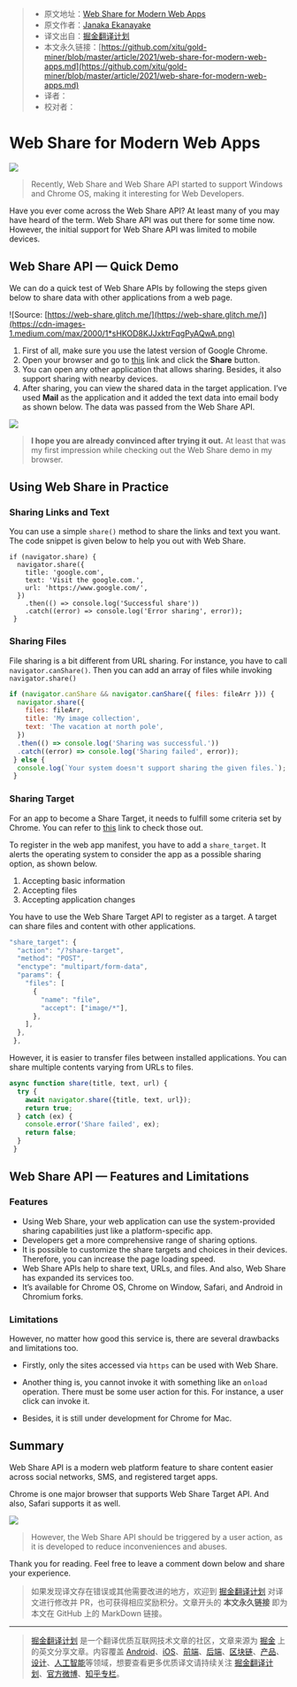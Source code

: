 > * 原文地址：[Web Share for Modern Web Apps](https://blog.bitsrc.io/web-share-for-modern-web-apps-43c3e2329093)
> * 原文作者：[Janaka Ekanayake](https://medium.com/@clickforjanaka)
> * 译文出自：[掘金翻译计划](https://github.com/xitu/gold-miner)
> * 本文永久链接：[https://github.com/xitu/gold-miner/blob/master/article/2021/web-share-for-modern-web-apps.md](https://github.com/xitu/gold-miner/blob/master/article/2021/web-share-for-modern-web-apps.md)
> * 译者：
> * 校对者：

# Web Share for Modern Web Apps

![](https://cdn-images-1.medium.com/max/5760/1*QXEz4H_A4nons0JRZmblhQ.png)

> Recently, Web Share and Web Share API started to support Windows and Chrome OS, making it interesting for Web Developers.

Have you ever come across the Web Share API? At least many of you may have heard of the term. Web Share API was out there for some time now. However, the initial support for Web Share API was limited to mobile devices.

## Web Share API — Quick Demo

We can do a quick test of Web Share APIs by following the steps given below to share data with other applications from a web page.

![Source: [https://web-share.glitch.me/](https://web-share.glitch.me/)](https://cdn-images-1.medium.com/max/2000/1*sHKOD8KJJxktrFqgPyAQwA.png)

1. First of all, make sure you use the latest version of Google Chrome.
2. Open your browser and go to [this](https://web-share.glitch.me/) link and click the **Share** button.
3. You can open any other application that allows sharing. Besides, it also support sharing with nearby devices.
4. After sharing, you can view the shared data in the target application. I’ve used **Mail** as the application and it added the text data into email body as shown below. The data was passed from the Web Share API.

![](https://cdn-images-1.medium.com/max/2000/1*YSWUxwngdvAWwQOtAHYzvg.png)

> **I hope you are already convinced after trying it out.** At least that was my first impression while checking out the Web Share demo in my browser.

## Using Web Share in Practice

### Sharing Links and Text

You can use a simple `share()` method to share the links and text you want. The code snippet is given below to help you out with Web Share.

```ja
if (navigator.share) {
  navigator.share({
    title: 'google.com',
    text: 'Visit the google.com.',
    url: 'https://www.google.com/',
  })
    .then(() => console.log('Successful share'))
    .catch((error) => console.log('Error sharing', error));
 }
```

### Sharing Files

File sharing is a bit different from URL sharing. For instance, you have to call `navigator.canShare()`. Then you can add an array of files while invoking `navigator.share()`

```js
if (navigator.canShare && navigator.canShare({ files: fileArr })) {
  navigator.share({
    files: fileArr,
    title: 'My image collection',
    text: 'The vacation at north pole',
  })
  .then(() => console.log('Sharing was successful.'))
  .catch((error) => console.log('Sharing failed', error));
 } else {
  console.log(`Your system doesn't support sharing the given files.`);
 }
```

### Sharing Target

For an app to become a Share Target, it needs to fulfill some criteria set by Chrome. You can refer to [this](https://developers.google.com/web/fundamentals/app-install-banners/#criteria) link to check those out.

To register in the web app manifest, you have to add a `share_target`. It alerts the operating system to consider the app as a possible sharing option, as shown below.

1. Accepting basic information
2. Accepting files
3. Accepting application changes

You have to use the Web Share Target API to register as a target. A target can share files and content with other applications.

```js
"share_target": {
  "action": "/?share-target",
  "method": "POST",
  "enctype": "multipart/form-data",
  "params": {
    "files": [
      {
        "name": "file",
        "accept": ["image/*"],
      },
    ],
  },
 },
```

However, it is easier to transfer files between installed applications. You can share multiple contents varying from URLs to files.

```js
async function share(title, text, url) {
  try {
    await navigator.share({title, text, url});
    return true;
  } catch (ex) {
    console.error('Share failed', ex);
    return false;
  }
 }
```

## Web Share API — Features and Limitations

### Features

* Using Web Share, your web application can use the system-provided sharing capabilities just like a platform-specific app.
* Developers get a more comprehensive range of sharing options.
* It is possible to customize the share targets and choices in their devices. Therefore, you can increase the page loading speed.
* Web Share APIs help to share text, URLs, and files. And also, Web Share has expanded its services too.
* It’s available for Chrome OS, Chrome on Window, Safari, and Android in Chromium forks.

### Limitations

However, no matter how good this service is, there are several drawbacks and limitations too.

* Firstly, only the sites accessed via `https` can be used with Web Share.
* Another thing is, you cannot invoke it with something like an `onload `operation. There must be some user action for this. For instance, a user click can invoke it.

* Besides, it is still under development for Chrome for Mac.

## Summary

Web Share API is a modern web platform feature to share content easier across social networks, SMS, and registered target apps.

Chrome is one major browser that supports Web Share Target API. And also, Safari supports it as well.

![](https://cdn-images-1.medium.com/max/2000/1*CtRllCb7OzXfmPxJk4eaew.png)

> However, the Web Share API should be triggered by a user action, as it is developed to reduce inconveniences and abuses.

Thank you for reading. Feel free to leave a comment down below and share your experience.

> 如果发现译文存在错误或其他需要改进的地方，欢迎到 [掘金翻译计划](https://github.com/xitu/gold-miner) 对译文进行修改并 PR，也可获得相应奖励积分。文章开头的 **本文永久链接** 即为本文在 GitHub 上的 MarkDown 链接。

---

> [掘金翻译计划](https://github.com/xitu/gold-miner) 是一个翻译优质互联网技术文章的社区，文章来源为 [掘金](https://juejin.im) 上的英文分享文章。内容覆盖 [Android](https://github.com/xitu/gold-miner#android)、[iOS](https://github.com/xitu/gold-miner#ios)、[前端](https://github.com/xitu/gold-miner#前端)、[后端](https://github.com/xitu/gold-miner#后端)、[区块链](https://github.com/xitu/gold-miner#区块链)、[产品](https://github.com/xitu/gold-miner#产品)、[设计](https://github.com/xitu/gold-miner#设计)、[人工智能](https://github.com/xitu/gold-miner#人工智能)等领域，想要查看更多优质译文请持续关注 [掘金翻译计划](https://github.com/xitu/gold-miner)、[官方微博](http://weibo.com/juejinfanyi)、[知乎专栏](https://zhuanlan.zhihu.com/juejinfanyi)。
